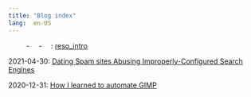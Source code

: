 ```yaml
---
title: "Blog index"
lang:  en-US
---
```

    -  -  : [reso_intro](./posts/reso_intro.html)

2021-04-30: [Dating Spam sites Abusing Improperly-Configured Search Engines](./posts/seo_dating_spam.html)

2020-12-31: [How I learned to automate GIMP](./posts/gimp_and_python.html)

